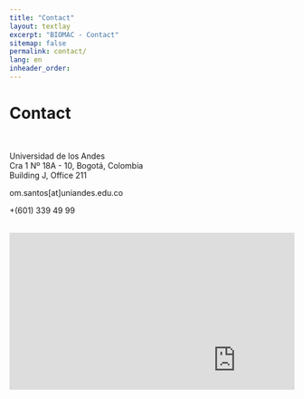 ```yaml
---
title: "Contact"
layout: textlay
excerpt: "BIOMAC - Contact"
sitemap: false
permalink: contact/
lang: en
inheader_order:
---
```


# Contact


<br>

<i class="fa fa-map-marker"></i> Universidad de los Andes <br>
Cra 1 Nº 18A - 10, Bogotá, Colombia <br>
<i class="fa fa-building"></i> Building J, Office 211 <br>

<i class="fa fa-envelope-o"></i> om.santos[at]uniandes.edu.co

<i class="fa fa-phone"></i> +(601) 339 49 99


<br>

<div class="map" markdown="0" style="position: relative; padding-bottom: 55%; height: 0; overflow: hidden;">
<iframe src="https://www.google.com/maps/embed?pb=!1m18!1m12!1m3!1d31815.668198550386!2d-74.0870103652344!3d4.60145120000004!2m3!1f0!2f0!3f0!3m2!1i1024!2i768!4f13.1!3m3!1m2!1s0x8e3f99a4a139d173%3A0x9450ef2bb74cd95b!2sCra.%201%20%2318a-10%2C%20Bogot%C3%A1!5e0!3m2!1sen!2sco!4v1691281105033!5m2!1sen!2sco" width="800" height="450" style="border:0;" allowfullscreen="" loading="lazy" referrerpolicy="no-referrer-when-downgrade"></iframe>
</div>

<br>
